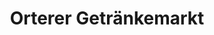---
title: "Orterer Getränkemarkt"
url: /muenchen/orterer-getraenkemarkt-milbertshofener-strasse/
shop: Getränke
---